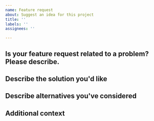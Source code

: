 ```yaml
---
name: Feature request
about: Suggest an idea for this project
title: ''
labels: ''
assignees: ''

---
```


## Is your feature request related to a problem? Please describe.

<!-- A clear and concise description of what the problem is. Ex. I'm always frustrated when [...] -->


## Describe the solution you'd like

<!-- A clear and concise description of what you want to happen. -->


## Describe alternatives you've considered

<!-- A clear and concise description of any alternative solutions or features you've considered. -->

## Additional context

<!-- Add any other context or screenshots about the feature request here. -->
